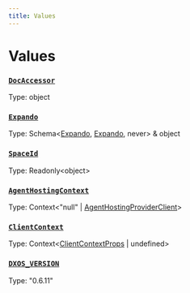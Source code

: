 ```yaml
---
title: Values
---
```

# Values 

### [`DocAccessor`]()
Type: object



### [`Expando`]()
Type: Schema&lt;[Expando](/api/@dxos/react-client/interfaces/Expando), [Expando](/api/@dxos/react-client/interfaces/Expando), never&gt; & object



### [`SpaceId`]()
Type: Readonly&lt;object&gt;



### [`AgentHostingContext`](https://github.com/dxos/dxos/blob/664e23dbe/packages/sdk/react-client/src/client/AgentHostingProvider.tsx#L16)
Type: Context&lt;"null" | [AgentHostingProviderClient](/api/@dxos/react-client/interfaces/AgentHostingProviderClient)&gt;



### [`ClientContext`](https://github.com/dxos/dxos/blob/664e23dbe/packages/sdk/react-client/src/client/context.ts#L18)
Type: Context&lt;[ClientContextProps](/api/@dxos/react-client/types/ClientContextProps) | undefined&gt;



### [`DXOS_VERSION`]()
Type: "0.6.11"



